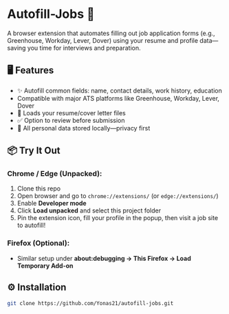 # Autofill-Jobs 🚀

A browser extension that automates filling out job application forms (e.g., Greenhouse, Workday, Lever, Dover) using your resume and profile data—saving you time for interviews and preparation.

## 🖥️ Features

- ✨ Autofill common fields: name, contact details, work history, education
- Compatible with major ATS platforms like Greenhouse, Workday, Lever, Dover
- 📂 Loads your resume/cover letter files
- ✅ Option to review before submission
- 🔐 All personal data stored locally—privacy first

## 📦 Try It Out

### Chrome / Edge (Unpacked):
1. Clone this repo  
2. Open browser and go to `chrome://extensions/` (or `edge://extensions/`)
3. Enable **Developer mode**
4. Click **Load unpacked** and select this project folder
5. Pin the extension icon, fill your profile in the popup, then visit a job site to autofill!

### Firefox (Optional):
- Similar setup under **about:debugging → This Firefox → Load Temporary Add-on**

## ⚙️ Installation

```bash
git clone https://github.com/Yonas21/autofill-jobs.git
